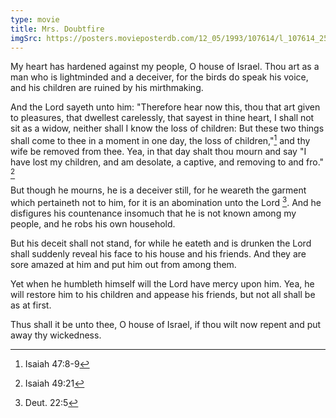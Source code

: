 ```yaml
---
type: movie
title: Mrs. Doubtfire
imgSrc: https://posters.movieposterdb.com/12_05/1993/107614/l_107614_25ee7f3d.jpg
---
```


My heart has hardened against my people, O house of Israel. Thou art as a man who is lightminded and a deceiver, for the birds do speak his voice, and his children are ruined by his mirthmaking.

And the Lord sayeth unto him: "Therefore hear now this, thou that art given to pleasures, that dwellest carelessly, that sayest in thine heart, I shall not sit as a widow, neither shall I know the loss of children: But these two things shall come to thee in a moment in one day, the loss of children,"[^isa-47-8-9] and thy wife be removed from thee. Yea, in that day shalt thou mourn and say "I have lost my children, and am desolate, a captive, and removing to and fro." [^isa-49-21]

But though he mourns, he is a deceiver still, for he weareth the garment which pertaineth not to him, for it is an abomination unto the Lord [^deut-22-5]. And he disfigures his countenance insomuch that he is not known among my people, and he robs his own household.

But his deceit shall not stand, for while he eateth and is drunken the Lord shall suddenly reveal his face to his house and his friends. And they are sore amazed at him and put him out from among them.

Yet when he humbleth himself will the Lord have mercy upon him. Yea, he will restore him to his children and appease his friends, but not all shall be as at first.

Thus shall it be unto thee, O house of Israel, if thou wilt now repent and put away thy wickedness.

[^isa-47-8-9]: Isaiah 47:8-9
[^isa-49-21]: Isaiah 49:21
[^deut-22-5]: Deut. 22:5
